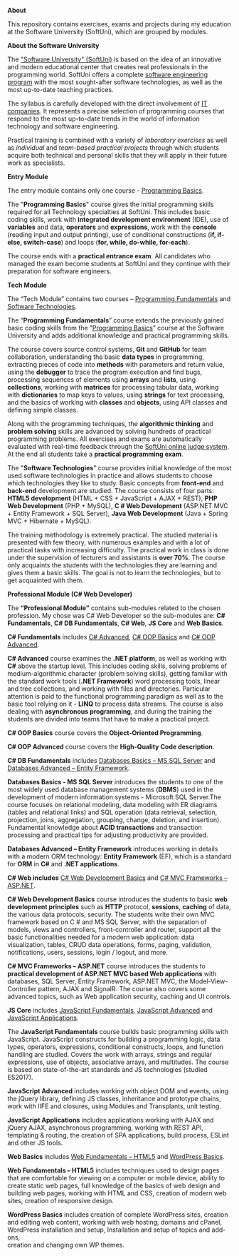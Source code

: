**About**



This repository contains exercises, exams and projects during my
education at the Software University (SoftUni), which are grouped by
modules.

**About the Software University**

The ["Software University" (SoftUni)](https://softuni.bg/about) is based
on the idea of ​​an innovative and modern educational center that
creates real professionals in the programming world. SoftUni offers a
complete [software engineering program](https://softuni.bg/curriculum)
with the most sought-after software technologies, as well as the most
up-to-date teaching practices.

The syllabus is carefully developed with the direct involvement of [IT
companies](https://softuni.bg/partners). It represents a precise
selection of programming courses that respond to the most up-to-date
trends in the world of information technology and software engineering.

Practical training is combined with a variety of *laboratory exercises*
as well as *individual* and *team-based practical projects* through
which students acquire both technical and personal skills that they will
apply in their future work as specialists.

**Entry Module**

The entry module contains only one course - [Programming
Basics](https://softuni.bg/courses/programming-basics).

The "**Programming Basics**" course gives the initial programming skills
required for all Technology specialties at SoftUni. This includes basic
coding skills, work with **integrated development environment** (IDE),
use of **variables** and data, **operators** and **expressions**, work
with the **console** (reading input and output printing), use of
conditional constructions (**if, if-else, switch-case**) and loops
(**for, while, do-while, for-each**).

The course ends with a **practical entrance exam**. All candidates who
managed the exam become students at SoftUni and they continue with their
preparation for software engineers.

**Tech Module**

The “Tech Module” contains two courses – [Programming
Fundamentals](https://softuni.bg/trainings/1568/programming-fundamentals-exended-january-2017)
and [Software
Technologies](https://softuni.bg/trainings/1511/software-technologies-february-2017).

The “**Programming Fundamentals**” course extends the previously gained
basic coding skills from the “[Programming
Basics](https://softuni.bg/courses/programming-basics)” course at the
Software University and adds additional knowledge and practical
programming skills.

The course covers source control systems, **Git** and **GitHub** for
team collaboration, understanding the basic **data types** in
programming, extracting pieces of code into **methods** with parameters
and return value, using the **debugger** to trace the program execution
and find bugs, processing sequences of elements
using **arrays** and **lists**, using **collections**, working
with **matrices** for processing tabular data, working
with **dictionaries** to map keys to values, using **strings** for text
processing, and the basics of working with **classes** and **objects**,
using API classes and defining simple classes.

Along with the programming techniques, the **algorithmic
thinking** and **problem solving** skills are advanced by solving
hundreds of practical programming problems. All exercises and exams are
automatically evaluated with real-time feedback through the [SoftUni
online judge system](https://judge.softuni.bg/). At the end all students
take a **practical programming exam**.

The "**Software Technologies**" course provides initial knowledge of the
most used software technologies in practice and allows students to
choose which technologies they like to study. Basic concepts from
**front-end** and **back-end** development are studied. The course
consists of four parts: **HTML5 development** (HTML + CSS + JavaScript +
AJAX + REST), **PHP Web Development** (PHP + MySQL), **C \# Web
Development** (ASP.NET MVC + Entity Framework + SQL Server), **Java Web
Development** (Java + Spring MVC + Hibernate + MySQL).

The training methodology is extremely practical. The studied material is
presented with few theory, with numerous examples and with a lot of
practical tasks with increasing difficulty. The practical work in class
is done under the supervision of lecturers and assistants is **over
70%**. The course only acquaints the students with the technologies they
are learning and gives them a basic skills. The goal is not to learn the
technologies, but to get acquainted with them.

**Professional Module (C\# Web Developer)**

The **“Professional Module”** contains sub-modules related to the
chosen profession. My chose was C\# Web Developer so the sub-modules
are: **C\# Fundamentals**, **C\# DB Fundamentals**, **C\# Web**, **JS
Core** and **Web Basics**.

**C\# Fundamentals** includes [C\#
Advanced](https://softuni.bg/courses/csharp-advanced), [C\# OOP
Basics](https://softuni.bg/courses/csharp-oop-basics) and [C\# OOP
Advanced](https://softuni.bg/courses/csharp-oop-advanced-high-quality-code).

**C\# Advanced** course examines the **.NET platform**, as well as
working with **C\#** above the startup level. This includes coding
skills, solving problems of medium-algorithmic character (problem
solving skills), getting familiar with the standard work tools (**.NET
Framework**) word processing tools, linear and tree collections, and
working with files and directories. Particular attention is paid to the
functional programming paradigm as well as to the basic tool relying on
it - **LINQ** to process data streams. The course is also dealing with
**asynchronous programming**, and during the training the students are
divided into teams that have to make a practical project.

**C\# OOP Basics** course covers the **Object-Oriented Programming**.

**C\# OOP Advanced** course covers the **High-Quality Code
description**.

**C\# DB Fundamentals** includes [Databases Basics – MS SQL
Server](https://softuni.bg/trainings/1529/databases-advanced-entity-framework-february-2017)
and [Databases Advanced – Entity
Framework](https://softuni.bg/trainings/1529/databases-advanced-entity-framework-february-2017).

**Databases Basics - MS SQL Server** introduces the students to one of
the most widely used database management systems (**DBMS**) used in the
development of modern information systems - Microsoft SQL Server.The
course focuses on relational modeling, data modeling with ER diagrams
(tables and relational links) and SQL operation (data retrieval,
selection, projection, joins, aggregation, grouping, change, deletion,
and insertion). Fundamental knowledge about **ACID transactions** and
transaction processing and practical tips for adjusting productivity are
provided.

**Databases Advanced – Entity Framework** introduces working in details
with a modern ORM technology: **Entity Framework** (EF), which is a
standard for **ORM** in **C\#** and **.NET applications**.

**C\# Web includes** [C\# Web Development
Basics](https://softuni.bg/trainings/1543/csharp-web-development-basics-january-2017)
and [C\# MVC Frameworks –
ASP.NET](https://softuni.bg/trainings/1537/csharp-mvc-frameworks-asp-net-march-2017).

**C\# Web Development Basics** course introduces the students to basic
**web development principles** such as **HTTP** protocol, **sessions**,
**caching** of data, the various data protocols, security. The students
write their own MVC framework based on C \# and MS SQL Server, with the
separation of models, views and controllers, front-controller and
router, support all the basic functionalities needed for a modern web
application: data visualization, tables, CRUD data operations, forms,
paging, validation, notifications, users, sessions, login / logout, and
more.

**C\# MVC Frameworks – ASP.NET** course introduces the students
to **practical development of ASP.NET MVC based Web applications** with
databases, SQL Server, Entity Framework, ASP.NET MVC, the
Model-View-Controller pattern, AJAX and SignalR. The course also covers
some advanced topics, such as Web application security, caching and UI
controls.

**JS Core** includes [JavaScript
Fundamentals](https://softuni.bg/trainings/1649/js-fundamentals-may-2017),
[JavaScript
Advanced](https://softuni.bg/trainings/1650/js-advanced-july-2017) and
[JavaScript
Applications](https://softuni.bg/trainings/1651/js-applications-july-2017).

The **JavaScript Fundamentals** course builds basic programming skills
with JavaScript. JavaScript constructs for building a programming logic,
data types, operators, expressions, conditional constructs, loops, and
function handling are studied. Covers the work with arrays, strings and
regular expressions, use of objects, associative arrays, and multitudes.
The course is based on state-of-the-art standards and JS technologies
(studied ES2017).

**JavaScript Advanced** includes working with object DOM and events,
using the jQuery library, defining JS classes, inheritance and prototype
chains, work with IIFE and closures, using Modules and Transplants, unit
testing.

**JavaScript Applications** includes applications working with AJAX and
jQuery AJAX, asynchronous programming, working with REST API, templating
& routing, the creation of SPA applications, build process, ESLint and
other JS tools.

**Web Basics** includes [Web Fundamentals –
HTML5](https://softuni.bg/trainings/1645/web-fundamentals-html5-may-2017)
and [WordPress
Basics](https://softuni.bg/trainings/1647/wordpress-basics-july-2017).

**Web Fundamentals – HTML5** includes techniques used to design pages
that are comfortable for viewing on a computer or mobile device, ability
to create static web pages, full knowledge of the basics of web design
and building web pages, working with HTML and CSS, creation of modern
web sites, creation of responsive design.

**WordPress Basics** includes creation of complete WordPress sites,
creation and editing web content, working with web hosting, domains and
cPanel, WordPress installation and setup, Installation and setup of
topics and add-ons,  
creation and changing own WP themes.
